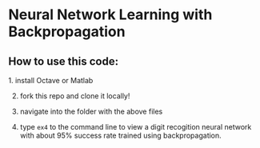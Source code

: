 Neural Network Learning with Backpropagation
============================================

<h2>How to use this code:</h2>
1. install Octave or Matlab

2. fork this repo and clone it locally!

3. navigate into the folder with the above files

4. type ```ex4``` to the command line to view a digit recogition neural network
with about 95% success rate trained using backpropagation.